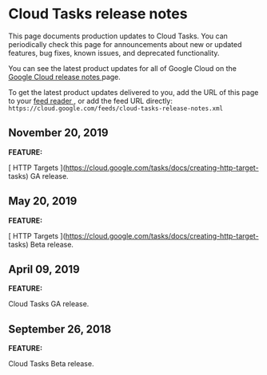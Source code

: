 #  Cloud Tasks release notes

This page documents production updates to Cloud Tasks. You can periodically
check this page for announcements about new or updated features, bug fixes,
known issues, and deprecated functionality.

You can see the latest product updates for all of Google Cloud on the [ Google
Cloud release notes ](/release-notes) page.

To get the latest product updates delivered to you, add the URL of this page
to your [ feed reader
](https://wikipedia.org/wiki/Comparison_of_feed_aggregators) , or add the feed
URL directly: ` https://cloud.google.com/feeds/cloud-tasks-release-notes.xml `

##  November 20, 2019

**FEATURE:**

[ HTTP Targets ](https://cloud.google.com/tasks/docs/creating-http-target-
tasks) GA release.

##  May 20, 2019

**FEATURE:**

[ HTTP Targets ](https://cloud.google.com/tasks/docs/creating-http-target-
tasks) Beta release.

##  April 09, 2019

**FEATURE:**

Cloud Tasks GA release.

##  September 26, 2018

**FEATURE:**

Cloud Tasks Beta release.

